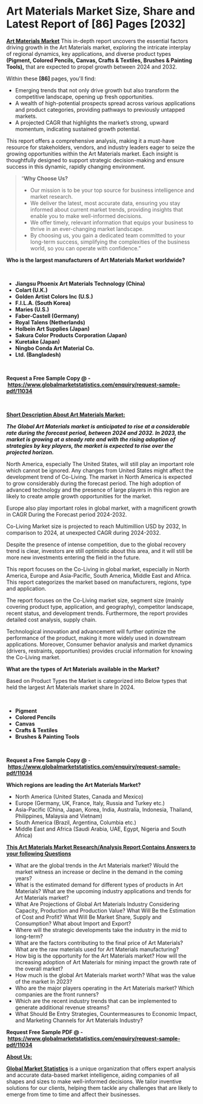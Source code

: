 <h1>Art Materials Market Size, Share and Latest Report of [86] Pages [2032]</h1>
<p><a href="https://www.globalmarketstatistics.com/market-reports/art-materials-market-11034"><strong>Art Materials Market</strong></a> This in-depth report uncovers the essential factors driving growth in the Art Materials market, exploring the intricate interplay of regional dynamics, key applications, and diverse product types <strong>(Pigment, Colored Pencils, Canvas, Crafts &amp; Textiles, Brushes &amp; Painting Tools),</strong> that are expected to propel growth between 2024 and 2032.</p>
<p>Within these <strong>[86]</strong> pages, you'll find:</p>
<ul>
<li>Emerging trends that not only drive growth but also transform the competitive landscape, opening up fresh opportunities.</li>
<li>A wealth of high-potential prospects spread across various applications and product categories, providing pathways to previously untapped markets.</li>
<li>A projected CAGR that highlights the market&rsquo;s strong, upward momentum, indicating sustained growth potential.</li>
</ul>
<p>This report offers a comprehensive analysis, making it a must-have resource for stakeholders, vendors, and industry leaders eager to seize the growing opportunities within the Art Materials market. Each insight is thoughtfully designed to support strategic decision-making and ensure success in this dynamic, rapidly changing environment.</p>
<blockquote class="">
<p>&ldquo;<strong>Why Choose Us? </strong></p>
<ul>
<li>Our mission is to be your top source for business intelligence and market research.</li>
<li>We deliver the latest, most accurate data, ensuring you stay informed about current market trends, providing insights that enable you to make well-informed decisions.</li>
<li>We offer timely, relevant information that equips your business to thrive in an ever-changing market landscape.</li>
<li>By choosing us, you gain a dedicated team committed to your long-term success, simplifying the complexities of the business world, so you can operate with confidence.&rdquo;</li>
</ul>
</blockquote>
<p><strong>Who is the largest manufacturers of Art Materials Market worldwide?</strong></p>
<p>&nbsp;</p>
<ul>
<li><strong>Jiangsu Phoenix Art Materials Technology (China)</strong></li>
<li><strong>Colart (U.K.)</strong></li>
<li><strong>Golden Artist Colors Inc (U.S.)</strong></li>
<li><strong>F.I.L.A. (South Korea)</strong></li>
<li><strong>Maries (U.S.)</strong></li>
<li><strong>Faber-Castell (Germany)</strong></li>
<li><strong>Royal Talens (Netherlands)</strong></li>
<li><strong>Holbein Art Supplies (Japan)</strong></li>
<li><strong>Sakura Color Products Corporation (Japan)</strong></li>
<li><strong>Kuretake (Japan)</strong></li>
<li><strong>Ningbo Conda Art Material Co.</strong></li>
<li><strong>Ltd. (Bangladesh)</strong></li>
</ul>
<p>&nbsp;</p>
<p><strong>Request a Free Sample Copy @ -&nbsp;</strong><a href="https://www.globalmarketstatistics.com/enquiry/request-sample-pdf/11034"><strong>https://www.globalmarketstatistics.com/enquiry/request-sample-pdf/11034</strong></a></p>
<p>&nbsp;</p>
<p><strong><u>Short Description About Art Materials Market:</u></strong></p>
<p><strong><em>The Global Art Materials market is anticipated to rise at a considerable rate during the forecast period, between 2024 and 2032. In 2023, the market is growing at a steady rate and with the rising adoption of strategies by key players, the market is expected to rise over the projected horizon.</em></strong></p>
<p>North America, especially The United States, will still play an important role which cannot be ignored. Any changes from United States might affect the development trend of Co-Living. The market in North America is expected to grow considerably during the forecast period. The high adoption of advanced technology and the presence of large players in this region are likely to create ample growth opportunities for the market.</p>
<p>Europe also play important roles in global market, with a magnificent growth in CAGR During the Forecast period 2024-2032.</p>
<p>Co-Living Market size is projected to reach Multimillion USD by 2032, In comparison to 2024, at unexpected CAGR during 2024-2032.</p>
<p>Despite the presence of intense competition, due to the global recovery trend is clear, investors are still optimistic about this area, and it will still be more new investments entering the field in the future.</p>
<p>This report focuses on the Co-Living in global market, especially in North America, Europe and Asia-Pacific, South America, Middle East and Africa. This report categorizes the market based on manufacturers, regions, type and application.</p>
<p>The report focuses on the Co-Living market size, segment size (mainly covering product type, application, and geography), competitor landscape, recent status, and development trends. Furthermore, the report provides detailed cost analysis, supply chain.</p>
<p>Technological innovation and advancement will further optimize the performance of the product, making it more widely used in downstream applications. Moreover, Consumer behavior analysis and market dynamics (drivers, restraints, opportunities) provides crucial information for knowing the Co-Living market.</p>
<p><strong>What are the types of Art Materials available in the Market?</strong></p>
<p>Based on Product Types the Market is categorized into Below types that held the largest Art Materials market share In 2024.</p>
<p>&nbsp;</p>
<ul>
<li><strong>Pigment</strong></li>
<li><strong>Colored Pencils</strong></li>
<li><strong>Canvas</strong></li>
<li><strong>Crafts &amp; Textiles</strong></li>
<li><strong>Brushes &amp; Painting Tools</strong></li>
</ul>
<p>&nbsp;</p>
<p><strong>Request a Free Sample Copy @</strong>&nbsp;-&nbsp;<a href="https://www.globalmarketstatistics.com/enquiry/request-sample-pdf/11034"><strong>https://www.globalmarketstatistics.com/enquiry/request-sample-pdf/11034</strong></a></p>
<p><strong>Which regions are leading the Art Materials Market?</strong></p>
<ul>
<li>North America (United States, Canada and Mexico)</li>
<li>Europe (Germany, UK, France, Italy, Russia and Turkey etc.)</li>
<li>Asia-Pacific (China, Japan, Korea, India, Australia, Indonesia, Thailand, Philippines, Malaysia and Vietnam)</li>
<li>South America (Brazil, Argentina, Columbia etc.)</li>
<li>Middle East and Africa (Saudi Arabia, UAE, Egypt, Nigeria and South Africa)</li>
</ul>
<p><strong><u>This Art Materials Market Research/Analysis Report Contains Answers to your following Questions</u></strong></p>
<ul>
<li>What are the global trends in the Art Materials market? Would the market witness an increase or decline in the demand in the coming years?</li>
<li>What is the estimated demand for different types of products in Art Materials? What are the upcoming industry applications and trends for Art Materials market?</li>
<li>What Are Projections of Global Art Materials Industry Considering Capacity, Production and Production Value? What Will Be the Estimation of Cost and Profit? What Will Be Market Share, Supply and Consumption? What about Import and Export?</li>
<li>Where will the strategic developments take the industry in the mid to long-term?</li>
<li>What are the factors contributing to the final price of Art Materials? What are the raw materials used for Art Materials manufacturing?</li>
<li>How big is the opportunity for the Art Materials market? How will the increasing adoption of Art Materials for mining impact the growth rate of the overall market?</li>
<li>How much is the global Art Materials market worth? What was the value of the market In 2023?</li>
<li>Who are the major players operating in the Art Materials market? Which companies are the front runners?</li>
<li>Which are the recent industry trends that can be implemented to generate additional revenue streams?</li>
<li>What Should Be Entry Strategies, Countermeasures to Economic Impact, and Marketing Channels for Art Materials Industry?</li>
</ul>
<p><strong>Request Free Sample PDF @ -&nbsp;</strong><a href="https://www.globalmarketstatistics.com/enquiry/request-sample-pdf/11034"><strong>https://www.globalmarketstatistics.com/enquiry/request-sample-pdf/11034</strong></a></p>
<p><strong><u>About Us:</u></strong></p>
<p><a href="https://www.globalmarketstatistics.com/"><strong>Global Market Statistics</strong></a>&nbsp;is a unique organization that offers expert analysis and accurate data-based market intelligence, aiding companies of all shapes and sizes to make well-informed decisions. We tailor inventive solutions for our clients, helping them tackle any challenges that are likely to emerge from time to time and affect their businesses.</p>
